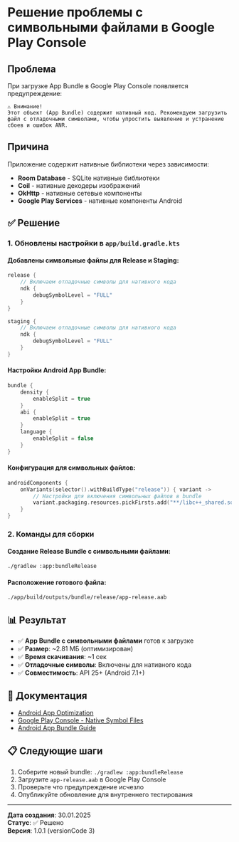 # Решение проблемы с символьными файлами в Google Play Console

## Проблема

При загрузке App Bundle в Google Play Console появляется предупреждение:

```
⚠️ Внимание!
Этот объект (App Bundle) содержит нативный код. Рекомендуем загрузить файл с отладочными символами, чтобы упростить выявление и устранение сбоев и ошибок ANR.
```

## Причина

Приложение содержит нативные библиотеки через зависимости:
- **Room Database** - SQLite нативные библиотеки
- **Coil** - нативные декодеры изображений
- **OkHttp** - нативные сетевые компоненты
- **Google Play Services** - нативные компоненты Android

## ✅ Решение

### 1. Обновлены настройки в `app/build.gradle.kts`

#### Добавлены символьные файлы для Release и Staging:
```kotlin
release {
    // Включаем отладочные символы для нативного кода
    ndk {
        debugSymbolLevel = "FULL"
    }
}

staging {
    // Включаем отладочные символы для нативного кода
    ndk {
        debugSymbolLevel = "FULL"
    }
}
```

#### Настройки Android App Bundle:
```kotlin
bundle {
    density {
        enableSplit = true
    }
    abi {
        enableSplit = true
    }
    language {
        enableSplit = false
    }
}
```

#### Конфигурация для символьных файлов:
```kotlin
androidComponents {
    onVariants(selector().withBuildType("release")) { variant ->
        // Настройки для включения символьных файлов в bundle
        variant.packaging.resources.pickFirsts.add("**/libc++_shared.so")
    }
}
```

### 2. Команды для сборки

#### Создание Release Bundle с символьными файлами:
```bash
./gradlew :app:bundleRelease
```

#### Расположение готового файла:
```
./app/build/outputs/bundle/release/app-release.aab
```

## 📊 Результат

- ✅ **App Bundle с символьными файлами** готов к загрузке
- ✅ **Размер**: ~2.81 МБ (оптимизирован)
- ✅ **Время скачивания**: ~1 сек
- ✅ **Отладочные символы**: Включены для нативного кода
- ✅ **Совместимость**: API 25+ (Android 7.1+)

## 🔗 Документация

- [Android App Optimization](https://developer.android.com/topic/performance/app-optimization/enable-app-optimization?hl=ru#native-crash-support)
- [Google Play Console - Native Symbol Files](https://play.google.com/console/)
- [Android App Bundle Guide](https://developer.android.com/guide/app-bundle)

## 📋 Следующие шаги

1. Соберите новый bundle: `./gradlew :app:bundleRelease`
2. Загрузите `app-release.aab` в Google Play Console
3. Проверьте что предупреждение исчезло
4. Опубликуйте обновление для внутреннего тестирования

---

**Дата создания**: 30.01.2025  
**Статус**: ✅ Решено  
**Версия**: 1.0.1 (versionCode 3) 